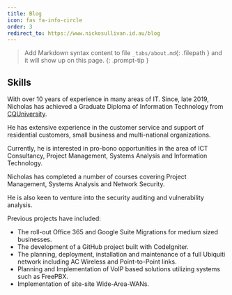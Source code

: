 ```yaml
---
title: Blog
icon: fas fa-info-circle
order: 3
redirect_to: https://www.nickosullivan.id.au/blog
---
```


> Add Markdown syntax content to file `_tabs/about.md`{: .filepath } and it will show up on this page.
{: .prompt-tip }

Skills
-------

With over 10 years of experience in many areas of IT. Since, late 2019, Nicholas has achieved a Graduate Diploma of Information Technology from [CQUniversity](https://www.cqu.edu.au).

He has extensive experience in the customer service and support of residential customers, small business and multi-national organizations.

Currently, he is interested in pro-bono opportunities in the area of ICT Consultancy, Project Management, Systems Analysis and Information Technology.

Nicholas has completed a number of courses covering Project Management, Systems Analysis and Network Security.

He is also keen to venture into the security auditing and vulnerability analysis.

Previous projects have included:

*   The roll-out Office 365 and Google Suite Migrations for medium sized businesses.
*   The development of a GitHub project built with CodeIgniter.
*   The planning, deployment, installation and maintenance of a full Ubiquiti network including AC Wireless and Point-to-Point links.
*   Planning and Implementation of VoIP based solutions utilizing systems such as FreePBX.
*   Implementation of site-site Wide-Area-WANs.
